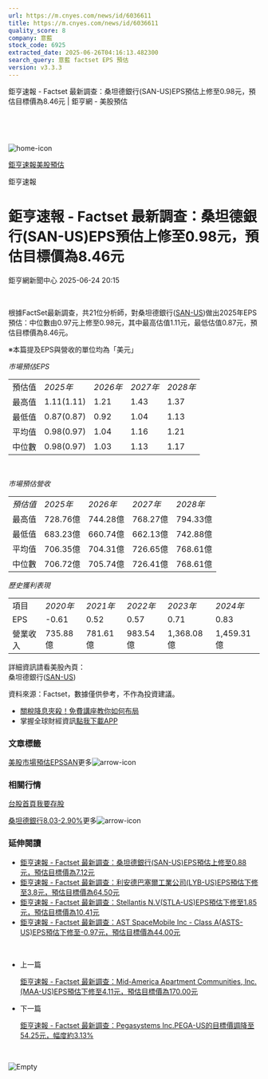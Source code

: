 ```yaml
---
url: https://m.cnyes.com/news/id/6036611
title: https://m.cnyes.com/news/id/6036611
quality_score: 8
company: 意藍
stock_code: 6925
extracted_date: 2025-06-26T04:16:13.482300
search_query: 意藍 factset EPS 預估
version: v3.3.3
---
```


鉅亨速報 - Factset 最新調查：桑坦德銀行(SAN-US)EPS預估上修至0.98元，預估目標價為8.46元 | 鉅亨網 - 美股預估

‌

‌

![home-icon](/assets/icons/breadCrumb/symbol-icon-home.svg)

[鉅亨速報](/news/cat/anue_live)[美股預估](/news/cat/us_forecast)

鉅亨速報

# 鉅亨速報 - Factset 最新調查：桑坦德銀行(SAN-US)EPS預估上修至0.98元，預估目標價為8.46元

鉅亨網新聞中心 2025-06-24 20:15

‌

根據FactSet最新調查，共21位分析師，對桑坦德銀行([SAN-US](https://invest.cnyes.com/usstock/detail/SAN))做出2025年EPS預估：中位數由0.97元上修至0.98元，其中最高估值1.11元，最低估值0.87元，預估目標價為8.46元。

※本篇提及EPS與營收的單位均為「美元」

*市場預估EPS*

|  |  |  |  |  |
| --- | --- | --- | --- | --- |
| 預估值 | *2025年* | *2026年* | *2027年* | *2028年* |
| 最高值 | 1.11(1.11) | 1.21 | 1.43 | 1.37 |
| 最低值 | 0.87(0.87) | 0.92 | 1.04 | 1.13 |
| 平均值 | 0.98(0.97) | 1.04 | 1.16 | 1.21 |
| 中位數 | 0.98(0.97) | 1.03 | 1.13 | 1.17 |

‌

*市場預估營收*

|  |  |  |  |  |
| --- | --- | --- | --- | --- |
| *預估值* | *2025年* | *2026年* | *2027年* | *2028年* |
| 最高值 | 728.76億 | 744.28億 | 768.27億 | 794.33億 |
| 最低值 | 683.23億 | 660.74億 | 662.13億 | 742.88億 |
| 平均值 | 706.35億 | 704.31億 | 726.65億 | 768.61億 |
| 中位數 | 706.72億 | 705.74億 | 726.41億 | 768.61億 |

*歷史獲利表現*

|  |  |  |  |  |  |
| --- | --- | --- | --- | --- | --- |
| 項目 | *2020年* | *2021年* | *2022年* | *2023年* | *2024年* |
| EPS | -0.61 | 0.52 | 0.57 | 0.71 | 0.83 |
| 營業收入 | 735.88億 | 781.61億 | 983.54億 | 1,368.08億 | 1,459.31億 |

詳細資訊請看美股內頁：  
桑坦德銀行([SAN-US](https://invest.cnyes.com/usstock/detail/SAN))

資料來源：Factset，數據僅供參考，不作為投資建議。

* [關稅降息夾殺！免費講座教你如何布局](https://events.cnyes.com/rsc2025H2-35584?utm_source=anue&utm_medium=usstocks_end)
* 掌握全球財經資訊[點我下載APP](http://www.cnyes.com/app/?utm_source=mweb&utm_medium=HamMenuBanner&utm_campaign=fixed&utm_content=entr)

### 文章標籤

[美股](https://news.cnyes.com/tag/美股 "美股")[市場預估](https://news.cnyes.com/tag/市場預估 "市場預估")[EPS](https://news.cnyes.com/tag/EPS "EPS")[SAN](https://news.cnyes.com/tag/SAN "SAN")更多![arrow-icon](/assets/icons/arrows/arrow-down.svg)

### 相關行情

[台股首頁](https://www.cnyes.com/twstock)[我要存股](https://supr.link/8OHaU)

[桑坦德銀行8.03-2.90%](https://invest.cnyes.com/usstock/detail/SAN)更多![arrow-icon](/assets/icons/arrows/arrow-down.svg)

### 延伸閱讀

* [鉅亨速報 - Factset 最新調查：桑坦德銀行(SAN-US)EPS預估上修至0.88元，預估目標價為7.12元](/news/id/5911786)
* [鉅亨速報 - Factset 最新調查：利安德巴塞爾工業公司(LYB-US)EPS預估下修至3.8元，預估目標價為64.50元](/news/id/6038732)
* [鉅亨速報 - Factset 最新調查：Stellantis N.V(STLA-US)EPS預估下修至1.85元，預估目標價為10.41元](/news/id/6038700)
* [鉅亨速報 - Factset 最新調查：AST SpaceMobile Inc - Class A(ASTS-US)EPS預估下修至-0.97元，預估目標價為44.00元](/news/id/6038639)

‌

* 上一篇

  [鉅亨速報 - Factset 最新調查：Mid-America Apartment Communities, Inc.(MAA-US)EPS預估下修至4.11元，預估目標價為170.00元](/news/id/6036769)
* 下一篇

  [鉅亨速報 - Factset 最新調查：Pegasystems Inc.PEGA-US的目標價調降至54.25元，幅度約3.13%](/news/id/6034999)

‌

![Empty](/assets/icons/skeleton/empty-image.svg)

‌